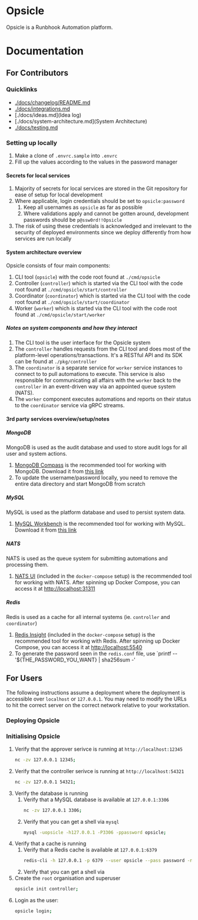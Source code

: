 # Opsicle

Opsicle is a Runbhook Automation platform.

# Documentation

## For Contributors

### Quicklinks

- [./docs/changelog/README.md](Changelog)
- [./docs/integrations.md](Integrations)
- [./docs/ideas.md](Idea log)
- [./docs/system-architecture.md](System Architecture)
- [./docs/testing.md](Testing)

### Setting up locally

1. Make a clone of `.envrc.sample` into `.envrc`
2. Fill up the values according to the values in the password manager

#### Secrets for local services

1. Majority of secrets for local services are stored in the Git repository for ease of setup for local development
2. Where applicable, login credentials should be set to `opsicle:password`
   1. Keep all usernames as `opsicle` as far as possible
   2. Where validations apply and cannot be gotten around, development passwords should be `p@ssw0rd!!Opsicle`
3. The risk of using these credentials is acknowledged and irrelevant to the security of deployed environments since we deploy differently from how services are run locally

#### System architecture overview

Opsicle consists of four main components:

1. CLI tool (`opsicle`) with the code root found at `./cmd/opsicle`
2. Controller (`controller`) which is started via the CLI tool with the code root found at `./cmd/opsicle/start/controller`
2. Coordinator (`coordinator`) which is started via the CLI tool with the code root found at `./cmd/opsicle/start/coordinator`
2. Worker (`worker`) which is started via the CLI tool with the code root found at `./cmd/opsicle/start/worker`

##### Notes on system components and how they interact

1. The CLI tool is the user interface for the Opsicle system
2. The `controller` handles requests from the CLI tool and does most of the platform-level operations/transactions. It's a RESTful API and its SDK can be found at `./pkg/controller`
3. The `coordinator` is a separate service for `worker` service instances to connect to to pull automations to execute. This service is also responsible for communicating all affairs with the `worker` back to the `controller` in an event-driven way via an appointed queue system (NATS).
4. The `worker` component executes automations and reports on their status to the `coordinator` service via gRPC streams.

#### 3rd party services overview/setup/notes

##### MongoDB

MongoDB is used as the audit database and used to store audit logs for all user and system actions.

1. [MongoDB Compass](https://www.mongodb.com/products/tools/compass) is the recommended tool for working with MongoDB. Download it from [this link](https://www.mongodb.com/try/download/compass)
2. To update the username/password locally, you need to remove the entire data directory and start MongoDB from scratch

##### MySQL

MySQL is used as the platform database and used to persist system data.

1. [MySQL Workbench](https://www.mysql.com/products/workbench/) is the recommended tool for working with MySQL. Download it from [this link](https://dev.mysql.com/downloads/workbench/)

##### NATS

NATS is used as the queue system for submitting automations and processing them.

1. [NATS UI](https://natsnui.app/) (included in the `docker-compose` setup) is the recommended tool for working with NATS. After spinning up Docker Compose, you can access it at [http://localhost:31311](http://localhost:31311)

##### Redis

Redis is used as a cache for all internal systems (ie. `controller` and `coordinator`)

1. [Redis Insight](https://redis.io/insight/) (included in the `docker-compose` setup) is the recommended tool for working with Redis. After spinning up Docker Compose, you can access it at [http://localhost:5540](http://localhost:5540)
2. To generate the password seen in the `redis.conf` file, use `printf -- '${THE_PASSWORD_YOU_WANT} | sha256sum -'

## For Users

The following instructions assume a deployment where the deployment is accessible over `localhost` or `127.0.0.1`. You may need to modify the URLs to hit the correct server on the correct network relative to your workstation.

### Deploying Opsicle

### Initialising Opsicle

1. Verify that the approver serivce is running at `http://localhost:12345`
   ```sh
   nc -zv 127.0.0.1 12345;
   ```
2. Verify that the controller serivce is running at `http://localhost:54321`
   ```sh
   nc -zv 127.0.0.1 54321;
   ```
3. Verify the database is running
   1. Verify that a MySQL database is available at `127.0.0.1:3306`
      ```sh
      nc -zv 127.0.0.1 3306;
      ```
   2. Verify that you can get a shell via `mysql`
      ```sh
      mysql -uopsicle -h127.0.0.1 -P3306 -ppassword opsicle;
      ```
4. Verify that a cache is running
   1. Verify that a Redis cache is available at `127.0.0.1:6379`
      ```sh
      redis-cli -h 127.0.0.1 -p 6379 --user opsicle --pass password -n 0;
      ```
   2. Verify that you can get a shell via 
5. Create the `root` organisation and superuser
   ```sh
   opsicle init controller;
   ```
6. Login as the user:
   ```sh
   opsicle login;
   ```
